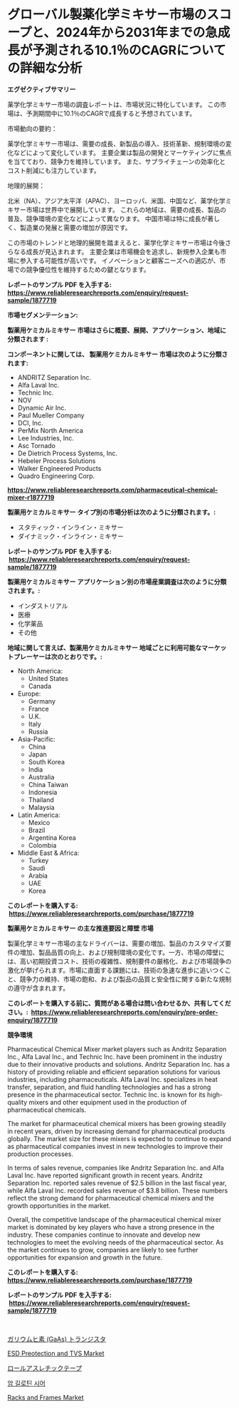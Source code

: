 <p><h1>グローバル製薬化学ミキサー市場のスコープと、2024年から2031年までの急成長が予測される10.1％のCAGRについての詳細な分析</h1></p><p><strong>エグゼクティブサマリー</strong></p>
<p><p>薬学化学ミキサー市場の調査レポートは、市場状況に特化しています。 この市場は、予測期間中に10.1％のCAGRで成長すると予想されています。</p><p>市場動向の要約：</p><p>薬学化学ミキサー市場は、需要の成長、新製品の導入、技術革新、規制環境の変化などによって変化しています。 主要企業は製品の開発とマーケティングに焦点を当てており、競争力を維持しています。 また、サプライチェーンの効率化とコスト削減にも注力しています。</p><p>地理的展開：</p><p>北米（NA）、アジア太平洋（APAC）、ヨーロッパ、米国、中国など、薬学化学ミキサー市場は世界中で展開しています。 これらの地域は、需要の成長、製品の普及、競争環境の変化などによって異なります。 中国市場は特に成長が著しく、製造業の発展と需要の増加が原因です。</p><p>この市場のトレンドと地理的展開を踏まえると、薬学化学ミキサー市場は今後さらなる成長が見込まれます。 主要企業は市場機会を追求し、新規参入企業も市場に参入する可能性が高いです。 イノベーションと顧客ニーズへの適応が、市場での競争優位性を維持するための鍵となります。</p></p>
<p><strong>レポートのサンプル PDF を入手する: <a href="https://www.reliableresearchreports.com/enquiry/request-sample/1877719">https://www.reliableresearchreports.com/enquiry/request-sample/1877719</a></strong></p>
<p><strong>市場セグメンテーション:</strong></p>
<p><strong> 製薬用ケミカルミキサー 市場はさらに概要、展開、アプリケーション、地域に分類されます :</strong></p>
<p><strong>コンポーネントに関しては、 製薬用ケミカルミキサー 市場は次のように分類されます: &nbsp;</strong></p>
<p><ul><li>ANDRITZ Separation Inc.</li><li>Alfa Laval Inc.</li><li>Technic Inc.</li><li>NOV</li><li>Dynamic Air Inc.</li><li>Paul Mueller Company</li><li>DCI, Inc.</li><li>PerMix North America</li><li>Lee Industries, Inc.</li><li>Asc Tornado</li><li>De Dietrich Process Systems, Inc.</li><li>Hebeler Process Solutions</li><li>Walker Engineered Products</li><li>Quadro Engineering Corp.</li></ul></p>
<p><strong><a href="https://www.reliableresearchreports.com/pharmaceutical-chemical-mixer-r1877719">https://www.reliableresearchreports.com/pharmaceutical-chemical-mixer-r1877719</a></strong></p>
<p><strong> 製薬用ケミカルミキサー タイプ別の市場分析は次のように分類されます。:</strong></p>
<p><ul><li>スタティック・インライン・ミキサー</li><li>ダイナミック・インライン・ミキサー</li></ul></p>
<p><strong>レポートのサンプル PDF を入手する: &nbsp;<a href="https://www.reliableresearchreports.com/enquiry/request-sample/1877719">https://www.reliableresearchreports.com/enquiry/request-sample/1877719</a></strong></p>
<p><strong> 製薬用ケミカルミキサー アプリケーション別の市場産業調査は次のように分類されます。:</strong></p>
<p><ul><li>インダストリアル</li><li>医療</li><li>化学薬品</li><li>その他</li></ul></p>
<p><strong>地域に関して言えば、製薬用ケミカルミキサー 地域ごとに利用可能なマーケットプレーヤーは次のとおりです。:</strong></p>
<p><ul>
    <li>
        North America:
        <ul>
            <li>United States</li>
            <li>Canada</li>
        </ul>
    </li>
    <li>
        Europe:
        <ul>
            <li>Germany</li>
            <li>France</li>
            <li>U.K.</li>
            <li>Italy</li>
            <li>Russia</li>
        </ul>
    </li>
    <li>
        Asia-Pacific:
        <ul>
            <li>China</li>
            <li>Japan</li>
            <li>South Korea</li>
            <li>India</li>
            <li>Australia</li>
            <li>China Taiwan</li>
            <li>Indonesia</li>
            <li>Thailand</li>
            <li>Malaysia</li>
        </ul>
    </li>
    <li>
        Latin America:
        <ul>
            <li>Mexico</li>
            <li>Brazil</li>
            <li>Argentina Korea</li>
            <li>Colombia</li>
        </ul>
    </li>
    <li>
        Middle East & Africa:
        <ul>
            <li>Turkey</li>
            <li>Saudi</li>
            <li>Arabia</li>
            <li>UAE</li>
            <li>Korea</li>
        </ul>
    </li>
    </ul></p>
<p><strong>このレポートを購入する: &nbsp;<a href="https://www.reliableresearchreports.com/purchase/1877719">https://www.reliableresearchreports.com/purchase/1877719</a></strong></p>
<p><strong>製薬用ケミカルミキサー の主な推進要因と障壁 市場</strong></p>
<p><p>製薬化学ミキサー市場の主なドライバーは、需要の増加、製品のカスタマイズ要件の増加、製品品質の向上、および規制環境の変化です。一方、市場の障壁には、高い初期投資コスト、技術の複雑性、規制要件の厳格化、および市場競争の激化が挙げられます。市場に直面する課題には、技術の急速な進歩に追いつくこと、競争力の維持、市場の飽和、および製品の品質と安全性に関する新たな規制の遵守が含まれます。</p></p>
<p><strong>このレポートを購入する前に、質問がある場合は問い合わせるか、共有してください。:&nbsp; <a href="https://www.reliableresearchreports.com/enquiry/pre-order-enquiry/1877719">https://www.reliableresearchreports.com/enquiry/pre-order-enquiry/1877719</a></strong></p>
<p><strong>競争環境</strong></p>
<p><p>Pharmaceutical Chemical Mixer market players such as Andritz Separation Inc., Alfa Laval Inc., and Technic Inc. have been prominent in the industry due to their innovative products and solutions. Andritz Separation Inc. has a history of providing reliable and efficient separation solutions for various industries, including pharmaceuticals. Alfa Laval Inc. specializes in heat transfer, separation, and fluid handling technologies and has a strong presence in the pharmaceutical sector. Technic Inc. is known for its high-quality mixers and other equipment used in the production of pharmaceutical chemicals.</p><p>The market for pharmaceutical chemical mixers has been growing steadily in recent years, driven by increasing demand for pharmaceutical products globally. The market size for these mixers is expected to continue to expand as pharmaceutical companies invest in new technologies to improve their production processes.</p><p>In terms of sales revenue, companies like Andritz Separation Inc. and Alfa Laval Inc. have reported significant growth in recent years. Andritz Separation Inc. reported sales revenue of $2.5 billion in the last fiscal year, while Alfa Laval Inc. recorded sales revenue of $3.8 billion. These numbers reflect the strong demand for pharmaceutical chemical mixers and the growth opportunities in the market.</p><p>Overall, the competitive landscape of the pharmaceutical chemical mixer market is dominated by key players who have a strong presence in the industry. These companies continue to innovate and develop new technologies to meet the evolving needs of the pharmaceutical sector. As the market continues to grow, companies are likely to see further opportunities for expansion and growth in the future.</p></p>
<p><strong>このレポートを購入する: &nbsp; <a href="https://www.reliableresearchreports.com/purchase/1877719">https://www.reliableresearchreports.com/purchase/1877719</a></strong></p>
<p><strong>レポートのサンプル PDF を入手する: &nbsp;<a href="https://www.reliableresearchreports.com/enquiry/request-sample/1877719">https://www.reliableresearchreports.com/enquiry/request-sample/1877719</a></strong><strong></strong></p>
<p>&nbsp;</p>
<p><p><a href="https://github.com/schmahlson/Market-Research-Report-List-2/blob/main/7286927111670.md">ガリウムヒ素 (GaAs) トランジスタ</a></p><p><a href="https://issuu.com/reportprime-2/docs/esd-preotection-and-tvs-market-size-2030.pptx">ESD Preotection and TVS Market</a></p><p><a href="https://medium.com/@reyeshowell655/%E3%83%AD%E3%83%BC%E3%83%AB%E3%82%A2%E3%82%B9%E3%83%AC%E3%83%81%E3%83%83%E3%82%AF%E3%83%86%E3%83%BC%E3%83%97%E5%B8%82%E5%A0%B4-%E5%B8%82%E5%A0%B4%E3%82%B7%E3%82%A7%E3%82%A2-%E5%B8%82%E5%A0%B4%E3%83%88%E3%83%AC%E3%83%B3%E3%83%89-%E3%81%9D%E3%81%97%E3%81%A6%E5%B0%86%E6%9D%A5%E3%81%AE%E6%88%90%E9%95%B7%E3%82%92%E6%8E%A2%E3%82%8B-1da1d1e07907">ロールアスレチックテープ</a></p><p><a href="https://github.com/rifqimuhammad018/Market-Research-Report-List-1/blob/main/6162853106901.md">암 길로틴 시어</a></p><p><a href="https://github.com/markusgodoy/Market-Research-Report-List-3/blob/main/racks-and-frames-market.md">Racks and Frames Market</a></p></p>